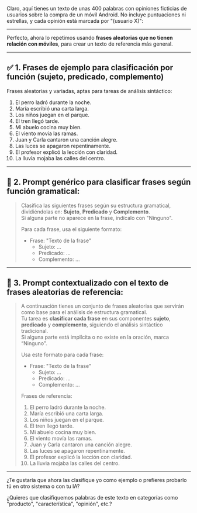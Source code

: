 Claro, aquí tienes un texto de unas 400 palabras con opiniones ficticias de usuarios sobre la compra de un móvil Android. No incluye puntuaciones ni estrellas, y cada opinión está marcada por "(usuario X)":

---

Perfecto, ahora lo repetimos usando **frases aleatorias que no tienen relación con móviles**, para crear un texto de referencia más general.

---

## ✅ 1. **Frases de ejemplo para clasificación por función (sujeto, predicado, complemento)**  
Frases aleatorias y variadas, aptas para tareas de análisis sintáctico:

1. El perro ladró durante la noche.  
2. María escribió una carta larga.  
3. Los niños juegan en el parque.  
4. El tren llegó tarde.  
5. Mi abuelo cocina muy bien.  
6. El viento movía las ramas.  
7. Juan y Carla cantaron una canción alegre.  
8. Las luces se apagaron repentinamente.  
9. El profesor explicó la lección con claridad.  
10. La lluvia mojaba las calles del centro.

---

## 🎯 2. **Prompt genérico para clasificar frases según función gramatical:**

> Clasifica las siguientes frases según su estructura gramatical, dividiéndolas en: **Sujeto**, **Predicado** y **Complemento**.  
> Si alguna parte no aparece en la frase, indícalo con "Ninguno".  
>
> Para cada frase, usa el siguiente formato:
>
> - Frase: "Texto de la frase"  
>   - Sujeto: ...  
>   - Predicado: ...  
>   - Complemento: ...

---

## 🤖 3. **Prompt contextualizado con el texto de frases aleatorias de referencia:**

> A continuación tienes un conjunto de frases aleatorias que servirán como base para el análisis de estructura gramatical.  
> Tu tarea es **clasificar cada frase** en sus componentes **sujeto**, **predicado** y **complemento**, siguiendo el análisis sintáctico tradicional.  
> Si alguna parte está implícita o no existe en la oración, marca “Ninguno”.
>
> Usa este formato para cada frase:
>
> - Frase: "Texto de la frase"  
>   - Sujeto: ...  
>   - Predicado: ...  
>   - Complemento: ...
>
> Frases de referencia:
> 1. El perro ladró durante la noche.  
> 2. María escribió una carta larga.  
> 3. Los niños juegan en el parque.  
> 4. El tren llegó tarde.  
> 5. Mi abuelo cocina muy bien.  
> 6. El viento movía las ramas.  
> 7. Juan y Carla cantaron una canción alegre.  
> 8. Las luces se apagaron repentinamente.  
> 9. El profesor explicó la lección con claridad.  
> 10. La lluvia mojaba las calles del centro.

---

¿Te gustaría que ahora las clasifique yo como ejemplo o prefieres probarlo tú en otro sistema o con tu IA?

¿Quieres que clasifiquemos palabras de este texto en categorías como "producto", "característica", "opinión", etc.?